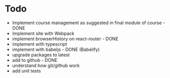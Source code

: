 # Todo

* Implement course management as suggested in final module of course - DONE
* Implement site with Webpack
* implement browserHistory on react-router - DONE
* implement with typescript
* implement with babeljs - DONE (Babelify)
* upgrade packages to latest
* add to github - DONE
* understand how git/github work
* add unit tests
